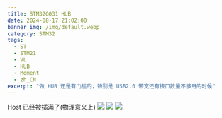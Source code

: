 ```yaml
---
title: STM32G031 HUB
date: 2024-08-17 21:02:00
banner_img: /img/default.webp
category: STM32
tags: 
  - ST
  - STM21
  - VL
  - HUB
  - Moment
  - zh_CN
excerpt: "做 HUB 还是有门槛的，特别是 USB2.0 带宽还有接口数量不够用的时候"
---
```


Host 已经被插满了(物理意义上)
![ ](/img/Moment/IMG_20240817_163827.webp)
![ ](/img/Moment/IMG_20240817_164233.webp)
![ ](/img/Moment/IMG_20240817_215437.webp)